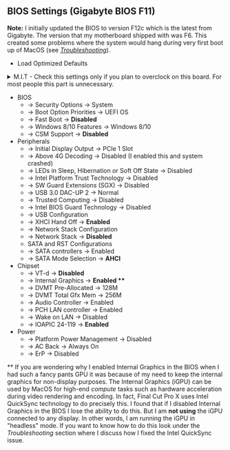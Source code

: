 ## BIOS Settings (Gigabyte BIOS F11)

**Note:** I initially updated the BIOS to version F12c which is the latest from Gigabyte. The version that my motherboard shipped with was F6. This created some problems where the system would hang during very first boot up of MacOS (see *[Troubleshooting](07_Troubleshooting.md)*).

* Load Optimized Defaults

<details>
  <summary> M.I.T - Check this settings only if you plan to overclock on this board. For most people this part is unnecessary.</summary>
  
* M.I.T. (You can ignore the M.I.T. settings section here, if you don’t have the same memory frequency I have. I did this because I wanted to be able to enable XMP with plans to overclock my CPU later, but this created a problem during boot up where the USB drives would get ejected when recovering from sleep-wake. The solution to this was to enable XMP but dial down the memory frequency to 2666 MHz as I have done below. However, this part is unnecessary if you don’t care about getting the best performance out of your memory).

   * \-> Memory Frequency Settings
   * \-> Extreme Memory Profile (X.M.P.) -> Profile1
   * \-> System Memory Multiplier -> 26.66
   * \-> Memory Ref Clock -> Auto
   * \-> Memory Odd Ratio -> Auto
   * \-> Memory Boot Mode -> Normal
   * \-> Memory Frequency -> 2666 MHz
   
</details>
   
* BIOS
   * \-> Security Options -> System
   * \-> Boot Option Priorities -> UEFI OS 
   * \-> Fast Boot -> **Disabled**
   * \-> Windows 8/10 Features -> Windows 8/10
   * \-> CSM Support -> **Disabled**
* Peripherals
   * \-> Initial Display Output -> PCIe 1 Slot
   * \-> Above 4G Decoding -> Disabled (I enabled this and system crashed)
   * \-> LEDs in Sleep, Hibernation or Soft Off State -> Disabled
   * \-> Intel Platform Trust Technology -> Disabled
   * \-> SW Guard Extensions (SGX) -> Disabled
   * \-> USB 3.0 DAC-UP 2 -> Normal
   * \-> Trusted Computing -> Disabled
   * \-> Intel BIOS Guard Technology -> Disabled
   * \-> USB Configuration
   * \-> XHCI Hand Off -> **Enabled**
   * \-> Network Stack Configuration
   * \-> Network Stack -> **Disabled**
   * SATA and RST Configurations
   * \-> SATA controllers -> Enabled
   * \-> SATA Mode Selection -> **AHCI**
* Chipset
   * \-> VT-d -> **Disabled**
   * \-> Internal Graphics -> **Enabled \*\***
   * \-> DVMT Pre-Allocated -> 128M
   * \-> DVMT Total Gfx Mem -> 256M
   * \-> Audio Controller -> Enabled
   * \-> PCH LAN controller -> Enabled
   * \-> Wake on LAN -> Disabled
   * \-> IOAPIC 24-119 -> **Enabled**
* Power
   * \-> Platform Power Management -> Disabled
   * \-> AC Back -> Always On
   * \-> ErP -> Disabled

\*\* If you are wondering why I enabled Internal Graphics in the BIOS when I had such a fancy pants GPU it was because of my need to keep the internal graphics for non-display purposes. The Internal Graphics (iGPU) can be used by MacOS for high-end *compute* tasks such as hardware acceleration during video rendering and encoding. In fact, Final Cut Pro X uses Intel QuickSync technology to do precisely this. I found that if I disabled Internal Graphics in the BIOS I lose the ability to do this. But I am **not using** the iGPU connected to any display. In other words, I am running the iGPU in "headless" mode. If you want to know how to do this look under the *Troubleshooting* section where I discuss how I fixed the Intel QuickSync issue.
